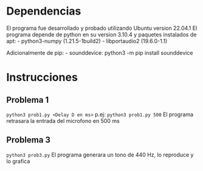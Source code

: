 # Dependencias
El programa fue desarrollado y probado utilizando Ubuntu version 22.04.1 
El programa depende de python en su version 3.10.4 y paquetes instalados de apt:
    - python3-numpy (1.21.5-1build2)
    - libportaudio2 (19.6.0-1.1)

Adicionalmente de pip:
    - sounddevice: python3 -m pip install sounddevice


# Instrucciones

## Problema 1
`python3 prob1.py <Delay D en ms>` p.ej: `python3 prob1.py 500` 
El programa retrasara la entrada del microfono en 500 ms

## Problema 3
`python3 prob3.py` 
El programa generara un tono de 440 Hz, lo reproduce y lo grafica